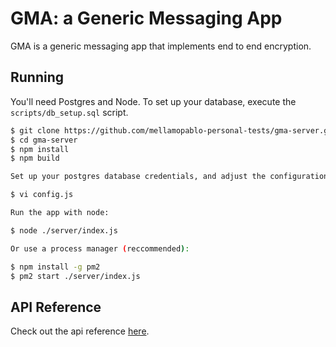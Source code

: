 # GMA: a Generic Messaging App

GMA is a generic messaging app that implements end to end encryption.

## Running

You'll need Postgres and Node. To set up your database, execute the `scripts/db_setup.sql` script.

```sh
$ git clone https://github.com/mellamopablo-personal-tests/gma-server.git
$ cd gma-server
$ npm install
$ npm build

Set up your postgres database credentials, and adjust the configuration to your liking:

$ vi config.js

Run the app with node:

$ node ./server/index.js

Or use a process manager (reccommended):

$ npm install -g pm2
$ pm2 start ./server/index.js
```

## API Reference

Check out the api reference [here](https://mellamopablo-personal-tests.github.io/gma-server/).

